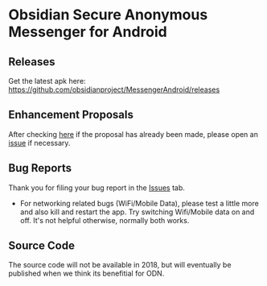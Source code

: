 # Obsidian Secure Anonymous Messenger for Android

## Releases
Get the latest apk here: https://github.com/obsidianproject/MessengerAndroid/releases

## Enhancement Proposals
After checking [here](https://github.com/obsidianproject/MessengerAndroid/wiki/Enhancement-Proposals-for-Obsidian-Secure-Anonymous-Messenger) if the proposal has already been made, please open an [issue](https://github.com/obsidianproject/MessengerAndroid/issues) if necessary. 

## Bug Reports
Thank you for filing your bug report in the [Issues](https://github.com/obsidianproject/MessengerAndroid/issues) tab.
- For networking related bugs (WiFi/Mobile Data), please test a little more and also kill and restart the app. Try switching Wifi/Mobile data on and off. It's not helpful otherwise, normally both works.

## Source Code
The source code will not be available in 2018, but will eventually be published when we think its benefitial for ODN.



